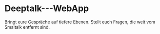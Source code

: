 # Deeptalk---WebApp
Bringt eure Gespräche auf tiefere Ebenen. Stellt euch Fragen, die weit vom Smaltalk entfernt sind.
